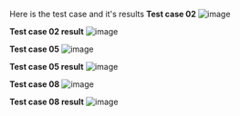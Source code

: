 Here is the test case and it's results
**Test case 02**
![image](https://github.com/Kulshanperera/Playwright_Project/assets/47887463/2b3a115c-07fd-4131-99a0-63ed0e7df347)

**Test case 02 result**
![image](https://github.com/Kulshanperera/Playwright_Project/assets/47887463/d459774b-b69b-4c88-a830-5dcc38317cd9)


**Test case 05** 
![image](https://github.com/Kulshanperera/Playwright_Project/assets/47887463/628ba2e9-e203-4a3b-9a82-4e2b70d440ee)

**Test case 05 result**
![image](https://github.com/Kulshanperera/Playwright_Project/assets/47887463/fba9f6a4-ac6d-45af-964e-f7235fed2188)

**Test case 08**
![image](https://github.com/Kulshanperera/Playwright_Project/assets/47887463/36adccdb-5d6e-4ccc-a150-c30d6c65a53d)

**Test case 08 result**
![image](https://github.com/Kulshanperera/Playwright_Project/assets/47887463/b47cf859-b632-41c3-8405-e5f23f33ed4a)



